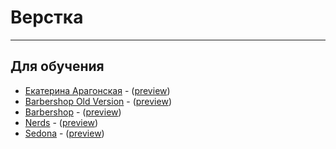 # Верстка

---
## Для обучения

* [Екатерина Арагонская](/landing1) - ([preview](https://deonisiu.github.io/landing1))
* [Barbershop Old Version](/site1old) - ([preview](https://deonisiu.github.io/site1old))
* [Barbershop](/site1) - ([preview](https://deonisiu.github.io/site1/app))
* [Nerds](/site2) - ([preview](https://deonisiu.github.io/site2))
* [Sedona](/site3) - ([preview](https://deonisiu.github.io/site3))